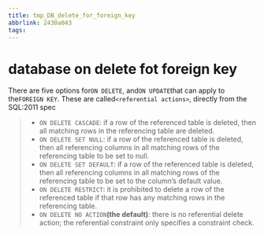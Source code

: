 ```yaml
---
title: tmp_DB_delete_for_foreign_key
abbrlink: 2430a043
tags:
---
```

database on delete fot foreign key
===

There are five options for`ON DELETE`, and`ON UPDATE`that can apply to the`FOREIGN KEY`. These are called`<referential actions>`, directly from the SQL:2011 spec

> *   `ON DELETE CASCADE`: if a row of the referenced table is deleted, then all matching rows in the referencing table are deleted.
> *   `ON DELETE SET NULL`: if a row of the referenced table is deleted, then all referencing columns in all matching rows of the referencing table to be set to null.
> *   `ON DELETE SET DEFAULT`: if a row of the referenced table is deleted, then all referencing columns in all matching rows of the referencing table to be set to the column’s default value.
> *   `ON DELETE RESTRICT`: it is prohibited to delete a row of the referenced table if that row has any matching rows in the referencing table.
> *   `ON DELETE NO ACTION`**(the default)**: there is no referential delete action; the referential constraint only specifies a constraint check.